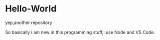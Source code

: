 # Hello-World
yep,another repository

So basically i am new in this programming stuff,i use Node and VS Code.
